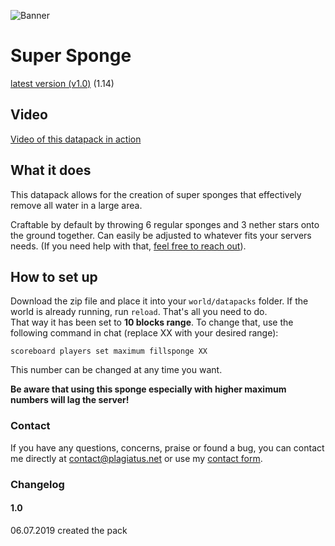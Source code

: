 ![Banner](https://raw.githubusercontent.com/Plagiatus/datapacks/master/super_sponge/banner.png "Multiplayer Sleeping System")

# Super Sponge

[latest version (v1.0)](https://github.com/Plagiatus/datapacks/raw/master/super_sponge/SuperSponge_v1.0.zip) (1.14)

## Video

[Video of this datapack in action](https://streamable.com/u9ux4)

## What it does

This datapack allows for the creation of super sponges that effectively remove all water in a large area.

Craftable by default by throwing 6 regular sponges and 3 nether stars onto the ground together. Can easily be adjusted to whatever fits your servers needs. (If you need help with that, [feel free to reach out](http://plagiatus.net/#contact)).

## How to set up

Download the zip file and place it into your `world/datapacks` folder. If the world is already running, run `reload`. That's all you need to do.  
That way it has been set to **10 blocks range**. To change that, use the following command in chat (replace XX with your desired range):

    scoreboard players set maximum fillsponge XX

This number can be changed at any time you want.

**Be aware that using this sponge especially with higher maximum numbers will lag the server!**


### Contact

If you have any questions, concerns, praise or found a bug, you can contact me directly at [contact@plagiatus.net](mailto:contact@plagiatus.net) or use my [contact form](http://plagiatus.net/#contact).


### Changelog

#### 1.0

06.07.2019 created the pack
 
